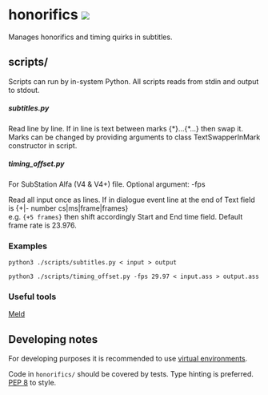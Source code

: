# honorifics [![](https://img.shields.io/badge/python-3.5+-blue.svg)](https://docs.python.org/3.5/index.html)
Manages honorifics and timing quirks in subtitles.

## scripts/

Scripts can run by in-system Python. All scripts reads from stdin and output to stdout.

##### subtitles.py

Read line by line.
If in line is text between marks {\*}...{\*...} then swap it. 
Marks can be changed by providing arguments to class TextSwapperInMark constructor in script.

##### timing_offset.py

For SubStation Alfa (V4 & V4+) file. Optional argument: -fps

Read all input once as lines.
If in dialogue event line at the end of Text field is {+|- number cs|ms|frame|frames}  
e.g. `{+5 frames}` then shift accordingly Start and End time field.
Default frame rate is 23.976.

### Examples

`python3 ./scripts/subtitles.py < input > output`

`python3 ./scripts/timing_offset.py -fps 29.97 < input.ass > output.ass`

### Useful tools

[Meld](http://meldmerge.org/)

## Developing notes

For developing purposes it is recommended to use [virtual environments](https://docs.python.org/3.6/library/venv.html).

Code in `honorifics/` should be covered by tests. Type hinting is preferred. [PEP 8](https://www.python.org/dev/peps/pep-0008/) to style.
